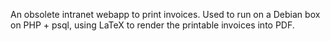 An obsolete intranet webapp to print invoices. Used to run on a Debian box on PHP + psql, using LaTeX to render the printable invoices into PDF.
